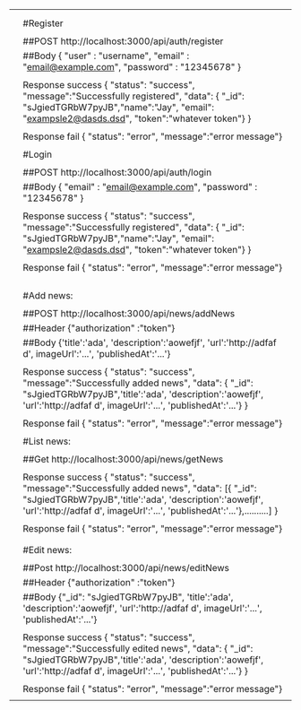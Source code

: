 |      |                                                              |
| ---- | ------------------------------------------------------------ |
|      |                                                              |
|      |                                                              |
|      | #Register                                                    |
|      |                                                              |
|      | ##POST http://localhost:3000/api/auth/register               |
|      | ##Body { "user" : "username", "email" : "email@example.com", "password" : "12345678" } |
|      |                                                              |
|      | Response success { "status": "success", "message":"Successfully registered", "data": { "_id": "sJgiedTGRbW7pyJB","name":"Jay", "email": "exampsle2@dasds.dsd", "token":"whatever token"} } |
|      |                                                              |
|      | Response fail { "status": "error", "message":"error message"} |
|      |                                                              |
|      | #Login                                                       |
|      |                                                              |
|      | ##POST http://localhost:3000/api/auth/login                  |
|      | ##Body { "email" : "email@example.com", "password" : "12345678" } |
|      |                                                              |
|      | Response success { "status": "success", "message":"Successfully registered", "data": { "_id": "sJgiedTGRbW7pyJB","name":"Jay", "email": "exampsle2@dasds.dsd", "token":"whatever token"} } |
|      |                                                              |
|      | Response fail { "status": "error", "message":"error message"} |
|      |                                                              |
|      |                                                              |
|      |                                                              |
|      |                                                              |
|      | #Add news:                                                   |
|      |                                                              |
|      | ##POST http://localhost:3000/api/news/addNews                |
|      | ##Header {"authorization" :"token"}                          |
|      | ##Body {'title':'ada', 'description':'aowefjf', 'url':'http://adfaf d',  imageUrl':'...', 'publishedAt':'...'} |
|      |                                                              |
|      | Response success { "status": "success", "message":"Successfully added news", "data": { "_id": "sJgiedTGRbW7pyJB",'title':'ada', 'description':'aowefjf', 'url':'http://adfaf d',  imageUrl':'...', 'publishedAt':'...'} } |
|      |                                                              |
|      | Response fail { "status": "error", "message":"error message"} |
|      |                                                              |
|      | #List news:                                                  |
|      |                                                              |
|      | ##Get http://localhost:3000/api/news/getNews                 |
|      |                                                              |
|      | Response success { "status": "success", "message":"Successfully added news", "data": [{ "_id": "sJgiedTGRbW7pyJB",'title':'ada', 'description':'aowefjf', 'url':'http://adfaf d',  imageUrl':'...', 'publishedAt':'...'},..........] } |
|      |                                                              |
|      | Response fail { "status": "error", "message":"error message"} |
|      |                                                              |
|      |                                                              |
|      | #Edit news:                                                  |
|      |                                                              |
|      | ##Post http://localhost:3000/api/news/editNews               |
|      | ##Header {"authorization" :"token"}                          |
|      | ##Body {"_id": "sJgiedTGRbW7pyJB", 'title':'ada', 'description':'aowefjf', 'url':'http://adfaf d',  imageUrl':'...', 'publishedAt':'...'} |
|      |                                                              |
|      | Response success { "status": "success", "message":"Successfully edited news", "data": { "_id": "sJgiedTGRbW7pyJB",'title':'ada', 'description':'aowefjf', 'url':'http://adfaf d',  imageUrl':'...', 'publishedAt':'...'} } |
|      |                                                              |
|      | Response fail { "status": "error", "message":"error message"} |
|      |                                                              |